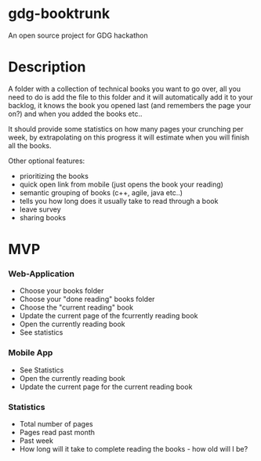 gdg-booktrunk
=============

An open source project for GDG hackathon

Description 
=============

A folder with a collection of technical books you want to go over, all you need to do is add the file to this folder and it will automatically add it to your backlog, it knows the book you opened last (and remembers the page your on?) and when you added the books etc..

It should provide some statistics on how many pages your crunching per week, by extrapolating on this progress it will estimate when you will finish all the books.

Other optional features:

* prioritizing the books
* quick open link from mobile (just opens the book your reading)
* semantic grouping of books (c++, agile, java etc..)
* tells you how long does it usually take to read through a book
* leave survey 
* sharing books
 
MVP
==============

### Web-Application

* Choose your books folder
* Choose your "done reading" books folder 
* Choose the "current reading" book
* Update the current page of the fcurrently reading book
* Open the currently reading book
* See statistics

### Mobile App

* See Statistics
* Open the currently reading book
* Update the current page for the current reading book

### Statistics

* Total number of pages
* Pages read past month
* Past week
* How long will it take to complete reading the books - how old will I be?
